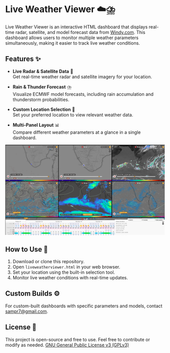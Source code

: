 # Live Weather Viewer ☁️⛈️

Live Weather Viewer is an interactive HTML dashboard that displays real-time radar, satellite, and model forecast data from [Windy.com](https://www.windy.com/). This dashboard allows users to monitor multiple weather parameters simultaneously, making it easier to track live weather conditions.

## Features ✨

- **Live Radar & Satellite Data** 🛁  
  Get real-time weather radar and satellite imagery for your location.

- **Rain & Thunder Forecast** ⛈️  
  Visualize ECMWF model forecasts, including rain accumulation and thunderstorm probabilities.

- **Custom Location Selection** 📍  
  Set your preferred location to view relevant weather data.

- **Multi-Panel Layout** 📊  
  Compare different weather parameters at a glance in a single dashboard.


<img src="Screenshots/Screenshot1.png">

## How to Use 🚀

1. Download or clone this repository.
2. Open `liveweatherviewer.html` in your web browser.
3. Set your location using the built-in selection tool.
4. Monitor live weather conditions with real-time updates.

## Custom Builds ⚙️

For custom-built dashboards with specific parameters and models, contact sampr7@gmail.com.

## License 📝

This project is open-source and free to use. Feel free to contribute or modify as needed.
[GNU General Public License v3 (GPLv3)](https://www.gnu.org/licenses/gpl-3.0.en.html)
